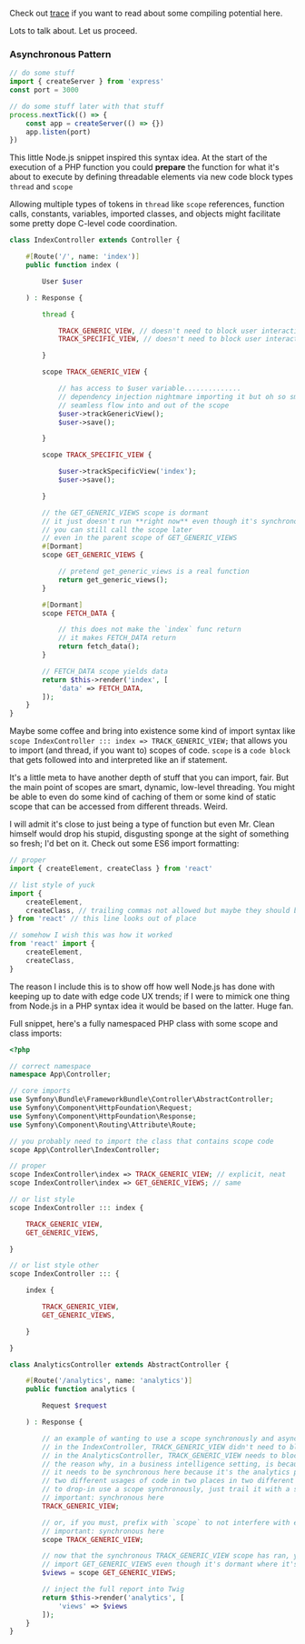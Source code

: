Check out [trace](https://github.com/dharkflower/syntax/blob/main/php_7_trace.md) if you want to read about some compiling potential here.

Lots to talk about. Let us proceed.

### Asynchronous Pattern

```javascript
// do some stuff
import { createServer } from 'express'
const port = 3000

// do some stuff later with that stuff
process.nextTick(() => {
    const app = createServer(() => {})
    app.listen(port)
})
```

This little Node.js snippet inspired this syntax idea. At the start of the execution of a PHP function you could **prepare** the function for what it's about to execute by defining threadable elements via new code block types `thread` and `scope`

Allowing multiple types of tokens in `thread` like `scope` references, function calls, constants, variables, imported classes, and objects might facilitate some pretty dope C-level code coordination.

```php
class IndexController extends Controller {

    #[Route('/', name: 'index')]
    public function index (

        User $user

    ) : Response {

        thread {

            TRACK_GENERIC_VIEW, // doesn't need to block user interaction
            TRACK_SPECIFIC_VIEW, // doesn't need to block user interaction

        }

        scope TRACK_GENERIC_VIEW {

            // has access to $user variable..............
            // dependency injection nightmare importing it but oh so smooth
            // seamless flow into and out of the scope
            $user->trackGenericView();
            $user->save();

        }

        scope TRACK_SPECIFIC_VIEW {

            $user->trackSpecificView('index');
            $user->save();

        }

        // the GET_GENERIC_VIEWS scope is dormant
        // it just doesn't run **right now** even though it's synchronous
        // you can still call the scope later
        // even in the parent scope of GET_GENERIC_VIEWS
        #[Dormant]
        scope GET_GENERIC_VIEWS {

            // pretend get_generic_views is a real function
            return get_generic_views();
        }

        #[Dormant]
        scope FETCH_DATA {

            // this does not make the `index` func return
            // it makes FETCH_DATA return
            return fetch_data();
        }

        // FETCH_DATA scope yields data
        return $this->render('index', [
            'data' => FETCH_DATA,
        ]);
    }
}
```

Maybe some coffee and bring into existence some kind of import syntax like `scope IndexController ::: index => TRACK_GENERIC_VIEW;` that allows you to import (and thread, if you want to) scopes of code. `scope` is a `code block` that gets followed into and interpreted like an if statement.

It's a little meta to have another depth of stuff that you can import, fair. But the main point of scopes are smart, dynamic, low-level threading. You might be able to even do some kind of caching of them or some kind of static scope that can be accessed from different threads. Weird.

I will admit it's close to just being a type of function but even Mr. Clean himself would drop his stupid, disgusting sponge at the sight of something so fresh; I'd bet on it. Check out some ES6 import formatting:

```javascript
// proper
import { createElement, createClass } from 'react'

// list style of yuck
import {
    createElement,
    createClass, // trailing commas not allowed but maybe they should be allowed
} from 'react' // this line looks out of place

// somehow I wish this was how it worked
from 'react' import {
    createElement,
    createClass,
}
```

The reason I include this is to show off how well Node.js has done with keeping up to date with edge code UX trends; if I were to mimick one thing from Node.js in a PHP syntax idea it would be based on the latter. Huge fan.

Full snippet, here's a fully namespaced PHP class with some scope and class imports:

```php
<?php

// correct namespace
namespace App\Controller;

// core imports
use Symfony\Bundle\FrameworkBundle\Controller\AbstractController;
use Symfony\Component\HttpFoundation\Request;
use Symfony\Component\HttpFoundation\Response;
use Symfony\Component\Routing\Attribute\Route;

// you probably need to import the class that contains scope code
scope App\Controller\IndexController;

// proper
scope IndexController\index => TRACK_GENERIC_VIEW; // explicit, neat
scope IndexController\index => GET_GENERIC_VIEWS; // same

// or list style
scope IndexController ::: index {

    TRACK_GENERIC_VIEW,
    GET_GENERIC_VIEWS,

}

// or list style other
scope IndexController ::: {

    index {

        TRACK_GENERIC_VIEW,
        GET_GENERIC_VIEWS,

    }

}

class AnalyticsController extends AbstractController {

    #[Route('/analytics', name: 'analytics')]
    public function analytics (

        Request $request

    ) : Response {

        // an example of wanting to use a scope synchronously and asynchronously in different places
        // in the IndexController, TRACK_GENERIC_VIEW didn't need to block for the UX
        // in the AnalyticsController, TRACK_GENERIC_VIEW needs to block
        // the reason why, in a business intelligence setting, is because it needs that last view to track
        // it needs to be synchronous here because it's the analytics page and it needs to be accurate, now
        // two different usages of code in two places in two different ways
        // to drop-in use a scope synchronously, just trail it with a semicolon
        // important: synchronous here
        TRACK_GENERIC_VIEW;

        // or, if you must, prefix with `scope` to not interfere with existing syntax
        // important: synchronous here
        scope TRACK_GENERIC_VIEW;

        // now that the synchronous TRACK_GENERIC_VIEW scope has ran, you can pull a full report
        // import GET_GENERIC_VIEWS even though it's dormant where it's defined
        $views = scope GET_GENERIC_VIEWS;

        // inject the full report into Twig
        return $this->render('analytics', [
            'views' => $views
        ]);
    }
}
```
